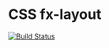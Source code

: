 # CSS fx-layout

[![Build Status](https://travis-ci.com/philmtd/css-fx-layout.svg?token=eyZ7Sz2wcY1Ps8Nx2ib7&branch=master)](https://travis-ci.com/philmtd/css-fx-layout)

